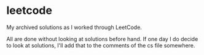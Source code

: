 # leetcode
My archived solutions as I worked through LeetCode.

All are done without looking at solutions before hand. If one day I do decide to look at solutions, I'll add that to the comments of the cs file somewhere.
